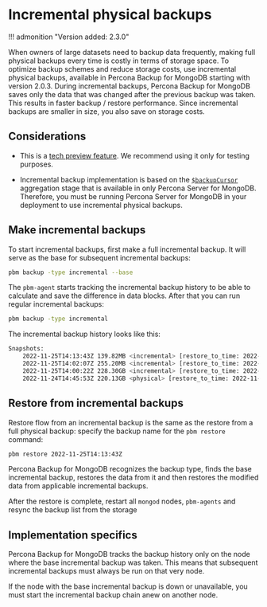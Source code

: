 # Incremental physical backups

!!! admonition "Version added: 2.3.0"

When owners of large datasets need to backup data frequently, making full physical backups every time is costly in terms of storage space. To optimize backup schemes and reduce storage costs, use incremental physical backups, available in Percona Backup for MongoDB starting with version 2.0.3. During incremental backups, Percona Backup for MongoDB saves only the data that was changed after the previous backup was taken. This results in faster backup / restore performance. Since incremental backups are smaller in size, you also save on storage costs.

## Considerations

* This is a [tech preview feature](../reference/glossary.md#technical-preview-feature). We recommend using it only for testing purposes. 

* Incremental backup implementation is based on the [`$backupCursor`](https://docs.percona.com/percona-server-for-mongodb/latest/backup-cursor.html) aggregation stage that is available in only Percona Server for MongoDB. Therefore, you must be running Percona Server for MongoDB in your deployment to use incremental physical backups.

## Make incremental backups

To start incremental backups, first make a full incremental backup. It will serve as the base for subsequent incremental backups:

```bash 
pbm backup -type incremental --base
```

The `pbm-agent` starts tracking the incremental backup history to be able to calculate and save the difference in data blocks. After that you can run regular incremental backups:

```bash
pbm backup -type incremental
```

The incremental backup history looks like this:

```bash 
Snapshots:
    2022-11-25T14:13:43Z 139.82MB <incremental> [restore_to_time: 2022-11-25T14:13:45Z]
    2022-11-25T14:02:07Z 255.20MB <incremental> [restore_to_time: 2022-11-25T14:02:09Z]
    2022-11-25T14:00:22Z 228.30GB <incremental> [restore_to_time: 2022-11-25T14:00:24Z]
    2022-11-24T14:45:53Z 220.13GB <physical> [restore_to_time: 2022-11-24T14:45:55Z]
```

## Restore from incremental backups

Restore flow from an incremental backup is the same as the restore from a full physical backup: specify the backup name for the `pbm restore` command:

```bash
pbm restore 2022-11-25T14:13:43Z
```

Percona Backup for MongoDB recognizes the backup type, finds the base incremental backup, restores the data from it and then restores the modified data from applicable incremental backups.

After the restore is complete, restart all `mongod` nodes, `pbm-agents` and resync the backup list from the storage

## Implementation specifics

Percona Backup for MongoDB tracks the backup history only on the node where the base incremental backup was taken. This means that subsequent incremental backups must always be run on that very node. 

If the node with the base incremental backup is down or unavailable, you must start the incremental backup chain anew on another node.
